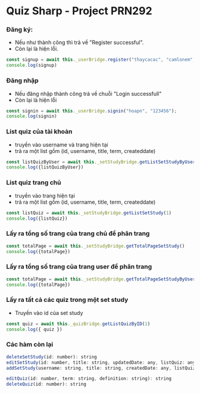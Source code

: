 # Quiz Sharp - Project PRN292

### Đăng ký:
- Nếu như thành công thì trả về "Register successful".
- Còn lại là hiện lỗi.

```javascript
const signup = await this._userBridge.register("thaycacac", "camlonem", "1.jpg", "hoapnse05740@gmail.com", new Date())
console.log(signup)
```

### Đăng nhập
- Nếu đăng nhập thành công trả về chuỗi "Login successfull"
- Còn lại là hiện lỗi

```javascript
const signin = await this._userBridge.signin("hoapn", "123456");
console.log(signin)
```

### List quiz của tài khoản
- truyền vào username và trang hiện tại
- trả ra một list gồm (id, username, title, term, createddate)

```javascript
const listQuizByUser = await this._setStudyBridge.getListSetStudyByUser("hoapn", 1);)
console.log({listQuizByUser})
```

### List quiz trang chủ
- truyền vào trang hiện tại
- trả ra một list gồm (id, username, title, term, createddate)

```javascript
const listQuiz = await this._setStudyBridge.getListSetStudy(1)
console.log({listQuiz})
```

### Lấy ra tổng số trang của trang chủ để phân trang
```javascript
const totalPage = await this._setStudyBridge.getTotalPageSetStudy()
console.log({totalPage})
```


### Lấy ra tổng số trang của trang user để phân trang
```javascript
const totalPage = await this._setStudyBridge.getTotalPageSetStudyByUser("hoapn")
console.log({totalPage})
```

### Lấy ra tất cả các quiz trong một set study
- Truyền vào id của set study
```javascript
const quiz = await this._quizBridge.getListQuizByID(1)
console.log({ quiz })
```

### Các hàm còn lại
```javascript
deleteSetStudy(id: number): string
editSetStudy(id: number, title: string, updatedDate: any, listQuiz: any): string
addSetStudy(username: string, title: string, createdDate: any, listQuiz: any): string

editQuiz(id: number, term: string, definition: string): string
deleteQuiz(id: number): string
```
